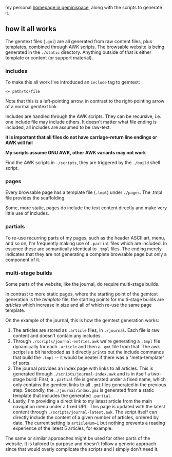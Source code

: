 my personal [homepage in geminispace](gemini://laniakea.rodoste.de), along with the scripts to generate it.

## how it all works

The gemtext files (`.gmi`) are all generated from raw content files, plus templates, combined through AWK scripts. The browsable website is being generated in the `./static` directory. Anything outside of that is either template or content (or support material).

### includes

To make this all work I've introduced an `include` tag to gemtext:

```
<= path/to/file
```

Note that this is a left-pointing arrow, in contrast to the right-pointing arrow of a normal gemtext link.

Includes are handled through the AWK scripts. They can be recursive, i.e. one include file may include others. It doesn't matter what file ending is included, all includes are assumed to be raw-text.

**it is important that all files do not have carriage-return line endings or AWK will fail**

**My scripts assume GNU AWK, other AWK variants may not work**

Find the AWK scripts in `./scripts`, they are triggered by the `./build` shell script.

### pages

Every browsable page has a template file (`.tmpl`) under `./pages`. The .tmpl file provides the scaffolding.

Some, more static, pages do include the text content directly and make very little use of includes. 

### partials

To re-use recurring parts of my pages, such as the header ASCII art, menu, and so on, I'm frequently making use of `.partial` files which are included. In essence these are semantically identical to `.tmpl` files. The ending merely indicates that they are not generating a complete browsable page but only a component of it.

### multi-stage builds

Some parts of the website, like the journal, do require multi-stage builds. 

In contrast to more static pages, where the starting point of the gemtext generation is the *template* file, the starting points for multi-stage builds are *articles* which increase in size and all of which re-use the same page template.

On the example of the journal, this is how the gemtext generation works:

1. The articles are stored as `.article` files, in `./journal`. Each file is raw content and doesn't contain any includes.
2. Through `./scripts/journal-entries.awk` we're generating a `.tmpl` file dynamically for each `.article` and then a `.gmi` file from that. The awk script is a bit hardcoded as it directly `print`s out the include commands that build the `.tmpl` -- it would be neater if there was a "meta-template" of sorts.
3. The journal provides an index page with links to all articles. This is generated through `./scripts/journal-index.awk` and is in itself a two-stage build: First, a `.partial` file is generated under a fixed name, which only contains the gemtext links to all `.gmi` files generated in the previous step. Secondly, the `./journal/index.gmi` is generated from a static template that includes the generated `.partial`.
4. Lastly, I'm providing a direct link to my latest article from the main navigation menu under a fixed URL. This page is updated with the latest content through `./scripts/journal-latest.awk`. The script itself can directly include the content of a given number of articles, ordered by date. The current setting is `articleNum=1` but nothing prevents a reading experience of the latest 5 articles, for example.

The same or similar approaches might be used for other parts of the website. It is tailored to purpose and doesn't follow a generic approach since that would overly complicate the scripts and I simply don't need it.

